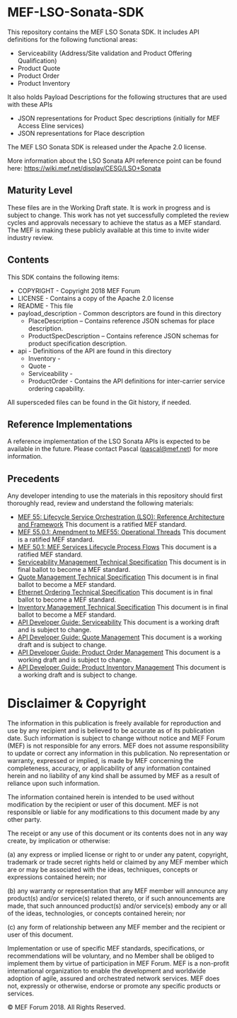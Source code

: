 # MEF-LSO-Sonata-SDK

This repository contains the MEF LSO Sonata SDK. It includes API definitions for the following functional areas:

*  Serviceability (Address/Site validation and Product Offering Qualification)
*  Product Quote
*  Product Order
*  Product Inventory

It also holds Payload Descriptions for the following structures that are used with these APIs
*  JSON representations for Product Spec descriptions (initially for MEF Access Eline services)
*  JSON representations for Place description

The MEF LSO Sonata SDK is released under the Apache 2.0 license.

More information about the LSO Sonata API reference point can be found here:
https://wiki.mef.net/display/CESG/LSO+Sonata

## Maturity Level
These files are in the Working Draft state.  It is work in progress and is subject to change.  This work has not yet successfully completed the review cycles and approvals necessary to achieve the status as a MEF standard.  The MEF is making these publicly available at this time to invite wider industry review.

## Contents

This SDK contains the following items:

*	COPYRIGHT - Copyright 2018 MEF Forum
*	LICENSE - Contains a copy of the Apache 2.0 license
*  README - This file
*  payload_description - Common descriptors are found in this directory
	*  PlaceDescription – Contains reference JSON schemas for place description.
	*  ProductSpecDescription – Contains reference JSON schemas for product specification description.
*  api - Definitions of the API are found in this directory
	*  Inventory -
	*  Quote -
	*  Serviceability - 
	*  ProductOrder - Contains the API definitions for inter-carrier service ordering capability.

All supersceded files can be found in the Git history, if needed.

## Reference Implementations
A reference implementation of the LSO Sonata APIs is expected to be available in the future. Please contact Pascal (pascal@mef.net) for more information.

## Precedents
Any developer intending to use the materials in this repository should first thoroughly read, review and understand the following materials:
*  [MEF 55: Lifecycle Service Orchestration (LSO): Reference Architecture and Framework](https://www.mef.net/resources/technical-specifications/download?id=44&fileid=file1) This document is a ratified MEF standard.
*  [MEF 55.0.1: Amendment to MEF55: Operational Threads](https://www.mef.net/resources/technical-specifications/download?id=99&fileid=file1) This document is a ratified MEF standard.
*  [MEF 50.1: MEF Services Lifecycle Process Flows](https://www.mef.net/resources/technical-specifications/download?id=96&fileid=file1) This document is a ratified MEF standard.
*  [Serviceability Management Technical Specification](https://wiki.mef.net/download/attachments/75990189/Serviceability%20Technical%20Specification.docx?api=v2) This document is in final ballot to become a MEF standard.
*  [Quote Management Technical Specification](https://wiki.mef.net/download/attachments/75990189/Quote%20Technical%20Specification.docx?api=v2) This document is in final ballot to become a MEF standard.
*  [Ethernet Ordering Technical Specification](https://wiki.mef.net/download/attachments/82222506/L67002_001_MEF57.1_LB_Kaplan.pdf?version=1&modificationDate=1537985603000&api=v2) This document is in final ballot to become a MEF standard.
*  [Inventory Management Technical Specification](https://wiki.mef.net/download/attachments/75990189/Product%20Inventory%20Technical%20Specification.docx?api=v2) This document is in final ballot to become a MEF standard.
*  [API Developer Guide: Serviceability](https://wiki.mef.net/download/attachments/75990189/Serviceability%20API%20Developer%20Guide.docx?api=v2) This document is a working draft and is subject to change.
*  [API Developer Guide: Quote Management](https://wiki.mef.net/download/attachments/75990189/Quote%20%20API%20Developer%20Guide.docx?api=v2) This document is a working draft and is subject to change.
*  [API Developer Guide: Product Order Management](https://wiki.mef.net/download/attachments/75990189/Product%20Ordering%20API%20Developer%20%20Guide.docx?api=v2) This document is a working draft and is subject to change.
*  [API Developer Guide: Product Inventory Management](https://wiki.mef.net/download/attachments/75990189/Product%20Inventory%20Technical%20Specification.docx?api=v2) This document is a working draft and is subject to change.

# Disclaimer & Copyright

The information in this publication is freely available for reproduction and use by any recipient and is believed to be accurate as of its publication date. Such information is subject to change without notice and MEF Forum (MEF) is not responsible for any errors. MEF does not assume responsibility to update or correct any information in this publication. No representation or warranty, expressed or implied, is made by MEF concerning the completeness, accuracy, or applicability of any information contained herein and no liability of any kind shall be assumed by MEF as a result of reliance upon such information.

The information contained herein is intended to be used without modification by the recipient or user of this document. MEF is not responsible or liable for any modifications to this document made by any other party.

The receipt or any use of this document or its contents does not in any way create, by implication or otherwise:

(a) any express or implied license or right to or under any patent, copyright, trademark or trade secret rights held or claimed by any MEF member which are or may be associated with the ideas, techniques, concepts or expressions contained herein; nor

(b) any warranty or representation that any MEF member will announce any product(s) and/or service(s) related thereto, or if such announcements are made, that such announced product(s) and/or service(s) embody any or all of the ideas, technologies, or concepts contained herein; nor

(c) any form of relationship between any MEF member and the recipient or user of this document.

Implementation or use of specific MEF standards, specifications, or recommendations will be voluntary, and no Member shall be obliged to implement them by virtue of participation in MEF Forum. MEF is a non-profit international organization to enable the development and worldwide adoption of agile, assured and orchestrated network services. MEF does not, expressly or otherwise, endorse or promote any specific products or services.

© MEF Forum 2018. All Rights Reserved.
